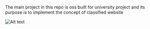 The main project in this repo is oss built for university project and its purpose is to implement the concept of classified website

![Alt text](https://preview.ibb.co/gH0Ee5/image008.png "Optional title")
